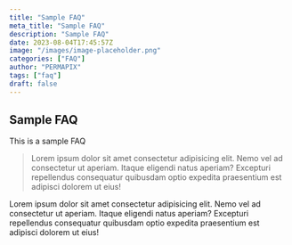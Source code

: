 ```yaml
---
title: "Sample FAQ"
meta_title: "Sample FAQ"
description: "Sample FAQ"
date: 2023-08-04T17:45:57Z
image: "/images/image-placeholder.png"
categories: ["FAQ"]
author: "PERMAPIX"
tags: ["faq"]
draft: false
---
```


## Sample FAQ

This is a sample FAQ

> Lorem ipsum dolor sit amet consectetur adipisicing elit. Nemo vel ad consectetur ut aperiam. Itaque eligendi natus aperiam? Excepturi repellendus consequatur quibusdam optio expedita praesentium est adipisci dolorem ut eius!

Lorem ipsum dolor sit amet consectetur adipisicing elit. Nemo vel ad consectetur ut aperiam. Itaque eligendi natus aperiam? Excepturi repellendus consequatur quibusdam optio expedita praesentium est adipisci dolorem ut eius!
